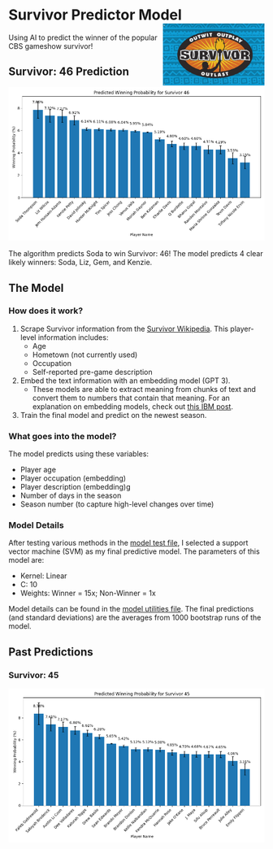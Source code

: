 # Survivor Predictor Model <img src="./images/survivor_logo.jpeg" align="right" width="200"/>

Using AI to predict the winner of the popular CBS gameshow survivor!

## Survivor: 46 Prediction

<img src="./images/plots/final_46.png" width="1000"/>

The algorithm predicts Soda to win Survivor: 46! The model predicts 4 clear likely winners: Soda, Liz, Gem, and Kenzie.

## The Model

### How does it work?

1. Scrape Survivor information from the [Survivor Wikipedia](https://survivor.fandom.com/wiki). This player-level information includes:
    * Age
    * Hometown (not currently used)
    * Occupation
    * Self-reported pre-game description
2. Embed the text information with an embedding model (GPT 3). 
    * These models are able to extract meaning from chunks of text and convert them to numbers that contain that meaning. For an explanation on embedding models, check out [this IBM post](https://www.ibm.com/topics/embedding).
3. Train the final model and predict on the newest season.

### What goes into the model?

The model predicts using these variables:
* Player age
* Player occupation (embedding)
* Player description (embedding)g
* Number of days in the season
* Season number (to capture high-level changes over time)

### Model Details

After testing various methods in the [model test file]("./model/model_test.py"), I selected a support vector machine (SVM) as my final predictive model. The parameters of this model are:
* Kernel: Linear
* C: 10
* Weights: Winner = 15x; Non-Winner = 1x

Model details can be found in the [model utilities file]("./model/model_utils.py). The final predictions (and standard deviations) are the averages from 1000 bootstrap runs of the model.

## Past Predictions

### Survivor: 45

<img src="./images/plots/final_45.png" width="1000"/>
